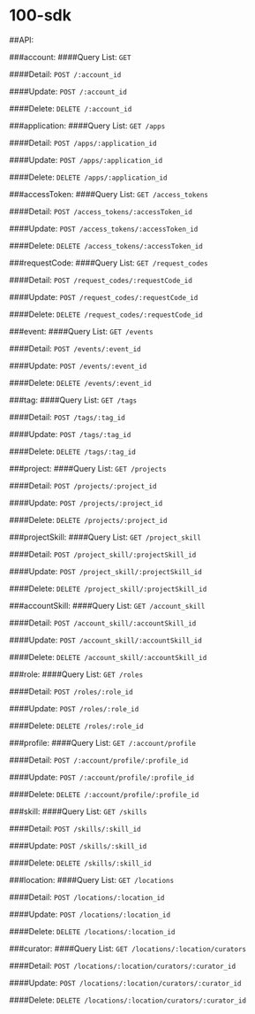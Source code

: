 100-sdk
=======

##API:

    

###account:
####Query List:
`GET `

####Detail:
`POST /:account_id`


####Update:
`POST /:account_id`

####Delete:
`DELETE /:account_id`
    

    

###application:
####Query List:
`GET /apps`

####Detail:
`POST /apps/:application_id`


####Update:
`POST /apps/:application_id`

####Delete:
`DELETE /apps/:application_id`
    

    

###accessToken:
####Query List:
`GET /access_tokens`

####Detail:
`POST /access_tokens/:accessToken_id`


####Update:
`POST /access_tokens/:accessToken_id`

####Delete:
`DELETE /access_tokens/:accessToken_id`
    

    

###requestCode:
####Query List:
`GET /request_codes`

####Detail:
`POST /request_codes/:requestCode_id`


####Update:
`POST /request_codes/:requestCode_id`

####Delete:
`DELETE /request_codes/:requestCode_id`
    

    

###event:
####Query List:
`GET /events`

####Detail:
`POST /events/:event_id`


####Update:
`POST /events/:event_id`

####Delete:
`DELETE /events/:event_id`
    

    

###tag:
####Query List:
`GET /tags`

####Detail:
`POST /tags/:tag_id`


####Update:
`POST /tags/:tag_id`

####Delete:
`DELETE /tags/:tag_id`
    

    

###project:
####Query List:
`GET /projects`

####Detail:
`POST /projects/:project_id`


####Update:
`POST /projects/:project_id`

####Delete:
`DELETE /projects/:project_id`
    

    

###projectSkill:
####Query List:
`GET /project_skill`

####Detail:
`POST /project_skill/:projectSkill_id`


####Update:
`POST /project_skill/:projectSkill_id`

####Delete:
`DELETE /project_skill/:projectSkill_id`
    

    

###accountSkill:
####Query List:
`GET /account_skill`

####Detail:
`POST /account_skill/:accountSkill_id`


####Update:
`POST /account_skill/:accountSkill_id`

####Delete:
`DELETE /account_skill/:accountSkill_id`
    

    

###role:
####Query List:
`GET /roles`

####Detail:
`POST /roles/:role_id`


####Update:
`POST /roles/:role_id`

####Delete:
`DELETE /roles/:role_id`
    

    

###profile:
####Query List:
`GET /:account/profile`

####Detail:
`POST /:account/profile/:profile_id`


####Update:
`POST /:account/profile/:profile_id`

####Delete:
`DELETE /:account/profile/:profile_id`
    

    

###skill:
####Query List:
`GET /skills`

####Detail:
`POST /skills/:skill_id`


####Update:
`POST /skills/:skill_id`

####Delete:
`DELETE /skills/:skill_id`
    

    

###location:
####Query List:
`GET /locations`

####Detail:
`POST /locations/:location_id`


####Update:
`POST /locations/:location_id`

####Delete:
`DELETE /locations/:location_id`
    

    

###curator:
####Query List:
`GET /locations/:location/curators`

####Detail:
`POST /locations/:location/curators/:curator_id`


####Update:
`POST /locations/:location/curators/:curator_id`

####Delete:
`DELETE /locations/:location/curators/:curator_id`
    


